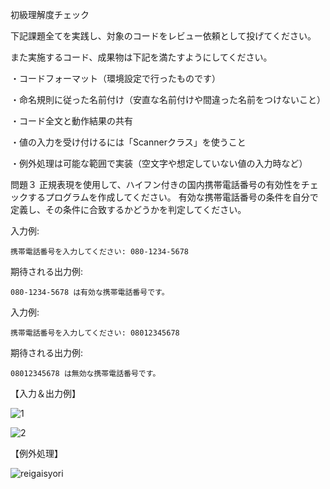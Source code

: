初級理解度チェック

下記課題全てを実践し、対象のコードをレビュー依頼として投げてください。

また実施するコード、成果物は下記を満たすようにしてください。

・コードフォーマット（環境設定で行ったものです）

・命名規則に従った名前付け（安直な名前付けや間違った名前をつけないこと）

・コード全文と動作結果の共有

・値の入力を受け付けるには「Scannerクラス」を使うこと

・例外処理は可能な範囲で実装（空文字や想定していない値の入力時など）


問題３
正規表現を使用して、ハイフン付きの国内携帯電話番号の有効性をチェックするプログラムを作成してください。
有効な携帯電話番号の条件を自分で定義し、その条件に合致するかどうかを判定してください。

入力例:

    携帯電話番号を入力してください: 080-1234-5678

期待される出力例:

    080-1234-5678 は有効な携帯電話番号です。

入力例:

    携帯電話番号を入力してください: 08012345678

期待される出力例:

    08012345678 は無効な携帯電話番号です。


【入力＆出力例】

![1](https://github.com/user-attachments/assets/764cf9d0-b48d-4bee-bb52-592ad392a775)

![2](https://github.com/user-attachments/assets/d6f14ee4-8fe7-41b4-a502-9f1f1ad41642)

【例外処理】

![reigaisyori](https://github.com/user-attachments/assets/a80c49d3-96ce-4562-a627-5eab912d0322)
